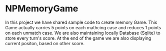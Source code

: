 # NPMemoryGame
In this project we have shared sample code to create memory Game.
This Game actually carries 5 points on each mathcing case and reduces 1 points on each unmatch case.
We are also maintaining locally Database (Sqlite) to store every turn's score.
At the end of the game we are also displaying current positon, based on other score.
